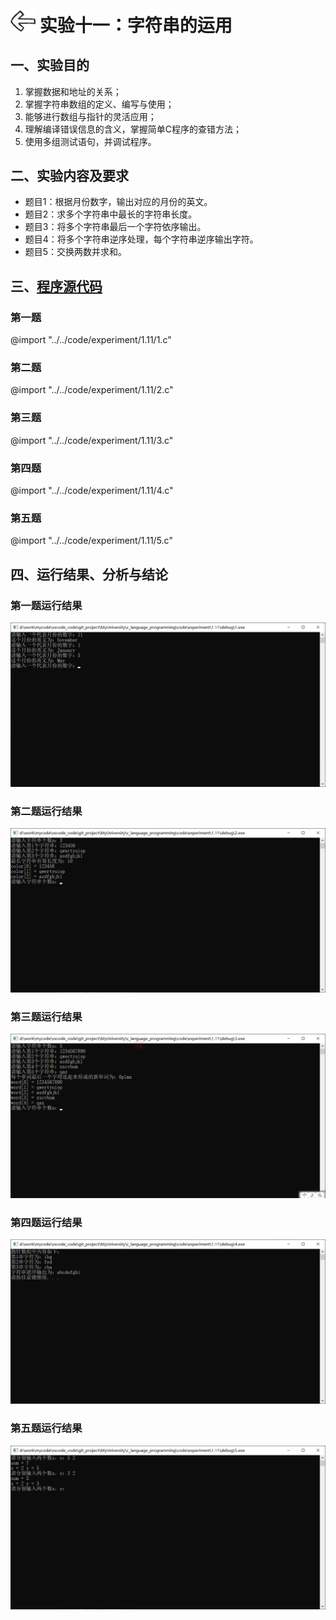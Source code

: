 # [<img style="width:40px;transform:rotate(180deg);" src="../../../assets/image/back.jpg"/>](../index.md) 实验十一：字符串的运用

## 一、实验目的

1. 掌握数据和地址的关系；
2. 掌握字符串数组的定义、编写与使用；
3. 能够进行数组与指针的灵活应用；
4. 理解编译错误信息的含义，掌握简单C程序的查错方法；
5. 使用多组测试语句，并调试程序。

## 二、实验内容及要求

* 题目1：根据月份数字，输出对应的月份的英文。
* 题目2：求多个字符串中最长的字符串长度。
* 题目3：将多个字符串最后一个字符依序输出。
* 题目4：将多个字符串逆序处理，每个字符串逆序输出字符。
* 题目5：交换两数并求和。

## 三、[程序源代码](../../code/index.md)

### 第一题

@import "../../code/experiment/1.11/1.c"

### 第二题

@import "../../code/experiment/1.11/2.c"

### 第三题

@import "../../code/experiment/1.11/3.c"

### 第四题

@import "../../code/experiment/1.11/4.c"

### 第五题

@import "../../code/experiment/1.11/5.c"

## 四、运行结果、分析与结论

### 第一题运行结果

![1.11.1](../image/experiment/1.11.1.png)

### 第二题运行结果

![1.11.2](../image/experiment/1.11.2.png)

### 第三题运行结果

![1.11.3](../image/experiment/1.11.3.png)

### 第四题运行结果

![1.11.4](../image/experiment/1.11.4.png)

### 第五题运行结果

![1.11.5](../image/experiment/1.11.5.png)
